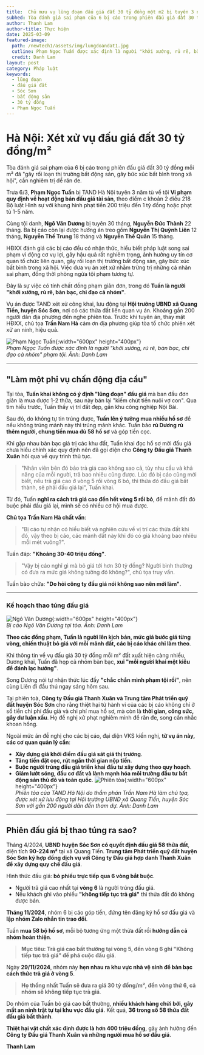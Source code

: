 ```yaml
---
title:  Chủ mưu vụ lũng đoạn đấu giá đất 30 tỷ đồng một m2 bị tuyên 3 năm tù 
subhed: Tòa đánh giá sai phạm của 6 bị cáo trong phiên đấu giá đất 30 tỷ đồng mỗi m2 đã "gây rối loạn thị trường bất động sản, gây bức xúc bất bình trong xã hội", cần nghiêm trị để răn đe.
author: Thanh Lam
author-title: Thực hiện
date: 2025-03-09
featured-image: 
  path: /newtech1/assets/img/lungdoandat1.jpg
  cutline: Phạm Ngọc Tuấn được xác định là người "khởi xướng, rủ rê, bàn bạc, chỉ đạo cả nhóm" phạm tội.
  credit: Danh Lam
layout: post
category: Pháp luật
keywords: 
  - lũng đoạn
  - đấu giá đất
  - Sóc Sơn 
  - bất động sản 
  - 30 tỷ đồng 
  - Phạm Ngọc Tuấn
---
```

# Hà Nội: Xét xử vụ đấu giá đất 30 tỷ đồng/m²

Tòa đánh giá sai phạm của 6 bị cáo trong phiên đấu giá đất 30 tỷ đồng mỗi m² đã "gây rối loạn thị trường bất động sản, gây bức xúc bất bình trong xã hội", cần nghiêm trị để răn đe.

Trưa 6/3, **Phạm Ngọc Tuấn** bị TAND Hà Nội tuyên 3 năm tù về tội **Vi phạm quy định về hoạt động bán đấu giá tài sản**, theo điểm c khoản 2 điều 218 Bộ luật Hình sự với khung hình phạt tiền 200 triệu đến 1 tỷ đồng hoặc phạt tù 1-5 năm.

Cùng tội danh, **Ngô Văn Dương** bị tuyên 30 tháng, **Nguyễn Đức Thành** 22 tháng. Ba bị cáo còn lại được hưởng án treo gồm **Nguyễn Thị Quỳnh Liên** 12 tháng, **Nguyễn Thế Trung** 18 tháng và **Nguyễn Thế Quân** 15 tháng.

HĐXX đánh giá các bị cáo đều có nhận thức, hiểu biết pháp luật song sai phạm vì động cơ vụ lợi, gây hậu quả rất nghiêm trọng, ảnh hưởng uy tín cơ quan tổ chức liên quan, gây rối loạn thị trường bất động sản, gây bức xúc bất bình trong xã hội. Việc đưa vụ án xét xử nhằm trừng trị những cá nhân sai phạm, đồng thời phòng ngừa tội phạm tương tự.

Đây là sự việc có tính chất đồng phạm giản đơn, trong đó **Tuấn là người "khởi xướng, rủ rê, bàn bạc, chỉ đạo cả nhóm"**.

Vụ án được TAND xét xử công khai, lưu động tại **Hội trường UBND xã Quang Tiến, huyện Sóc Sơn**, nơi có các thửa đất liên quan vụ án. Khoảng gần 200 người dân địa phương đến nghe phiên tòa. Trước khi tuyên án, thay mặt HĐXX, chủ tọa **Trần Nam Hà** cảm ơn địa phương giúp tòa tổ chức phiên xét xử an ninh, hiệu quả.

![Phạm Ngọc Tuấn](/newtech1/assets/img/lungdoandat1.jpg){:width="600px" height="400px"}  
*Phạm Ngọc Tuấn được xác định là người "khởi xướng, rủ rê, bàn bạc, chỉ đạo cả nhóm" phạm tội. Ảnh: Danh Lam*

---

## "Làm một phi vụ chấn động địa cầu"

Tại tòa, **Tuấn khai không có ý định "lũng đoạn" đấu giá** mà ban đầu đơn giản là mua được 1-2 thửa, sau này bán lại "kiếm chút tiền nuôi vợ con". Qua tìm hiểu trước, Tuấn thấy vị trí đất đẹp, gần khu công nghiệp Nội Bài.

Sau đó, do không tự tin trúng được, **Tuấn lên ý tưởng mua nhiều hồ sơ** để nếu không trúng mảnh này thì trúng mảnh khác. Tuấn bảo **rủ Dương rủ thêm người, chung tiền mua đủ 58 hồ sơ** và góp tiền cọc.

Khi gặp nhau bàn bạc giá trị các khu đất, Tuấn khai đọc hồ sơ mời đấu giá chưa hiểu chính xác quy định nên đã gọi điện cho **Công ty Đấu giá Thanh Xuân** hỏi qua về quy trình thủ tục.

> "Nhân viên bên đó bảo trả giá cao không sao cả, tùy nhu cầu và khả năng của mỗi người, trả bao nhiêu cũng được. Lúc đó bị cáo cũng mới biết, nếu trả giá cao ở vòng 5 rồi vòng 6 bỏ, thì thửa đó đấu giá bất thành, sẽ phải đấu giá lại", Tuấn khai.

Từ đó, Tuấn **nghĩ ra cách trả giá cao đến hết vòng 5 rồi bỏ**, để mảnh đất đó buộc phải đấu giá lại, mình sẽ có nhiều cơ hội mua được.

**Chủ tọa Trần Nam Hà chất vấn**:

> "Bị cáo tự nhận có hiểu biết và nghiên cứu về vị trí các thửa đất khi đó, vậy theo bị cáo, các mảnh đất này khi đó có giá khoảng bao nhiêu mỗi mét vuông?".

Tuấn đáp: **"Khoảng 30-40 triệu đồng"**.

> "Vậy bị cáo nghĩ gì mà bỏ giá tới hơn 30 tỷ đồng? Người bình thường có đưa ra mức giá không tưởng đó không?", chủ tọa truy vấn.

Tuấn bào chữa: **"Do hỏi công ty đấu giá nói không sao nên mới làm"**.

---

### Kế hoạch thao túng đấu giá
![Ngô Văn Dương](/newtech1/assets/img/lungdoandat2.jpg){:width="600px" height="400px"}  
*Bị cáo Ngô Văn Dương tại tòa. Ảnh: Danh Lam*

**Theo các đồng phạm, Tuấn là người lên kịch bản, mức giá bước giá từng vòng, chiến thuật bỏ giá với mỗi mảnh đất, các bị cáo khác chỉ làm theo**.

Khi thông tin về vụ đấu giá 30 tỷ đồng mỗi m² đất xuất hiện càng nhiều, Dương khai, Tuấn đã họp cả nhóm bàn bạc, **xui "mỗi người khai một kiểu để đánh lạc hướng"**.

Song Dương nói tự nhận thức lúc đấy **"chắc chắn mình phạm tội rồi"**, nên cùng Liên đi đầu thú ngay sáng hôm sau.

Tại phiên toà, **Công ty Đấu giá Thanh Xuân và Trung tâm Phát triển quỹ đất huyện Sóc Sơn** cho rằng thiệt hại từ hành vi của các bị cáo không chỉ ở số tiền chi phí đấu giá và chi phí mua hồ sơ, mà còn là **thời gian, công sức, gây dư luận xấu**. Họ đề nghị xử phạt nghiêm minh để răn đe, song cân nhắc khoan hồng.

Ngoài mức án đề nghị cho các bị cáo, đại diện VKS kiến nghị, **từ vụ án này, các cơ quan quản lý cần**:

- **Xây dựng giá khởi điểm đấu giá sát giá thị trường**.
- **Tăng tiền đặt cọc, rút ngắn thời gian nộp tiền**.
- **Buộc người trúng đấu giá triển khai đầu tư xây dựng theo quy hoạch**.
- **Giảm lướt sóng, đầu cơ đất và lành mạnh hóa môi trường đầu tư bất động sản thủ đô và toàn quốc**.
![Phiên tòa](/newtech1/assets/img/lungdoandat3.jpg){:width="600px" height="400px"}  
*Phiên tòa của TAND Hà Nội do thẩm phán Trần Nam Hà làm chủ tọa, được xét xử lưu động tại Hội trường UBND xã Quang Tiến, huyện Sóc Sơn với gần 200 người dân đến tham dự. Ảnh: Danh Lam*
---

## Phiên đấu giá bị thao túng ra sao?

Tháng 4/2024, **UBND huyện Sóc Sơn có quyết định đấu giá 58 thửa đất**, diện tích **90-224 m²** tại xã Quang Tiến. **Trung tâm Phát triển quỹ đất huyện Sóc Sơn ký hợp đồng dịch vụ với Công ty Đấu giá hợp danh Thanh Xuân để xây dựng quy chế đấu giá**.

Hình thức đấu giá: **bỏ phiếu trực tiếp qua 6 vòng bắt buộc**.

- Người trả giá cao nhất tại **vòng 6** là người trúng đấu giá.
- Nếu khách ghi vào phiếu **"không tiếp tục trả giá"** thì thửa đất đó không được bán.

**Tháng 11/2024**, nhóm 6 bị cáo góp tiền, đứng tên đăng ký hồ sơ đấu giá và **lập nhóm Zalo nhắn tin trao đổi**.

Tuấn **mua 58 bộ hồ sơ**, mỗi bộ tương ứng một thửa đất rồi **hướng dẫn cả nhóm hoàn thiện**.

> **Mục tiêu: Trả giá cao bất thường tại vòng 5, đến vòng 6 ghi "Không tiếp tục trả giá" để phá cuộc đấu giá**.

Ngày **29/11/2024**, nhóm này **hẹn nhau ra khu vực nhà vệ sinh để bàn bạc cách thức trả giá ở vòng 5**.

> **Họ thống nhất Tuấn sẽ đưa ra giá 30 tỷ đồng/m², đến vòng thứ 6, cả nhóm sẽ không tiếp tục trả giá**.

Do nhóm của Tuấn bỏ giá cao bất thường, **nhiều khách hàng chửi bới, gây mất an ninh trật tự tại khu vực đấu giá**. Kết quả, **36 trong số 58 thửa đất đấu giá bất thành**.

**Thiệt hại vật chất xác định được là hơn 400 triệu đồng**, gây ảnh hưởng đến **Công ty Đấu giá Thanh Xuân và những người mua hồ sơ đấu giá**.

**Thanh Lam**
